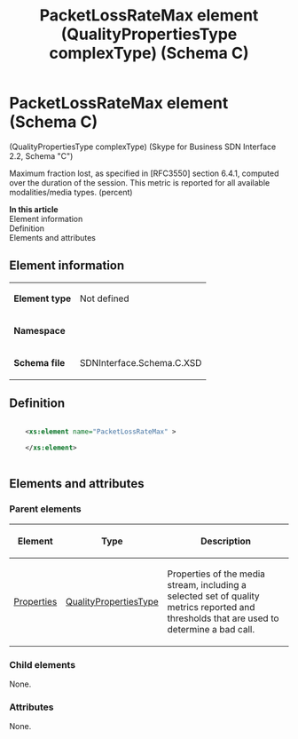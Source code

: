 ﻿---
title: PacketLossRateMax element (QualityPropertiesType complexType) (Schema C)
description: Describes the Schema C iteration of the PacketLossRateMax element and provides the element's definition, parent elements, and information.
TOCTitle: PacketLossRateMax element
ms:assetid: 36ee4a9c-fd0a-00a8-b712-33c569e9b3c3
ms:mtpsurl: https://msdn.microsoft.com/library/Mt404808(v=office.16)
ms:contentKeyID: 68250720
ms.date: 08/24/2015
mtps_version: v=office.16
dev_langs:
- xml
---

# PacketLossRateMax element (Schema C)

(QualityPropertiesType complexType) (Skype for Business SDN Interface 2.2, Schema "C")

Maximum fraction lost, as specified in \[RFC3550\] section 6.4.1, computed over the duration of the session. This metric is reported for all available modalities/media types. (percent)

**In this article**  
Element information  
Definition  
Elements and attributes  

## Element information

<table>
<tbody>
<tr class="odd">
<td><p><strong>Element type</strong></p></td>
<td><p>Not defined</p></td>
</tr>
<tr class="even">
<td><p><strong>Namespace</strong></p></td>
<td><p></p></td>
</tr>
<tr class="odd">
<td><p><strong>Schema file</strong></p></td>
<td><p>SDNInterface.Schema.C.XSD</p></td>
</tr>
</tbody>
</table>


## Definition

```xml

    <xs:element name="PacketLossRateMax" >
    
    </xs:element>
  
```

## Elements and attributes

### Parent elements

<table>
<thead>
<tr class="header">
<th><p>Element</p></th>
<th><p>Type</p></th>
<th><p>Description</p></th>
</tr>
</thead>
<tbody>
<tr class="odd">
<td><p><a href="properties-element-qualitytype-complextype-skype-for-business-sdn-interface-2-2-schema-c.md">Properties</a></p></td>
<td><p><a href="qualitypropertiestype-complextype-skype-for-business-sdn-interface-2-2-schema-c.md">QualityPropertiesType</a></p></td>
<td><p>Properties of the media stream, including a selected set of quality metrics reported and thresholds that are used to determine a bad call.</p></td>
</tr>
</tbody>
</table>


### Child elements

None.

### Attributes

None.


